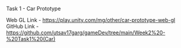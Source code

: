 Task 1 - Car Prototype

Web GL Link - https://play.unity.com/mg/other/car-prototype-web-gl
GitHub Link - https://github.com/utsav17garg/gameDev/tree/main/Week2%20-%20Task1%20(Car)
